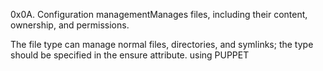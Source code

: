 0x0A. Configuration managementManages files, including their content, ownership, and permissions.

The file type can manage normal files, directories, and symlinks; the type should be specified in the ensure attribute. using PUPPET